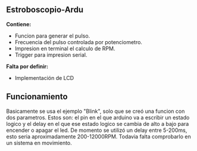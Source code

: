  Estroboscopio-Ardu
-------------------


**Contiene:**

- Funcion para generar el pulso.
- Frecuencia del pulso controlada por
 potenciometro.
- Impresion en terminal el calculo de RPM. 
- Trigger para impresion serial.

**Falta por definir:**
- Implementación de LCD

## Funcionamiento
Basicamente se usa el ejemplo "Blink", solo que se creó una funcion con dos parametros.
Estos son: el pin en el que arduino va a escribir un estado logico y el delay en el que 
ese estado logico se cambia de alto a bajo para encender o apagar el led.
De momento se utilizó un delay entre 5-200ms, esto seria aproximadamente 200-12000RPM.
Todavia falta comprobarlo en un sistema en movimiento. 
